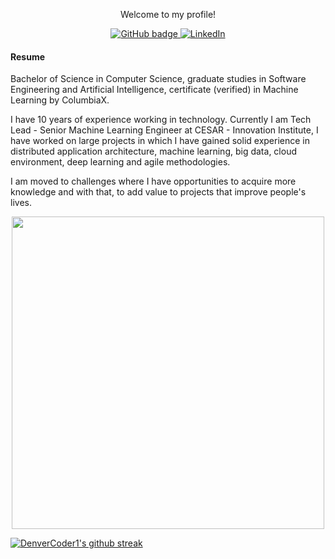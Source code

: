 <p align="center">Welcome to my profile!</p>

<p align="center">
  <a href="https://github.com/macio-matheus" target="_blank">
    <img src="https://img.shields.io/badge/-Github-000?style=for-the-badge&logo=Github&logoColor=white&link=https://github.com/macio-matheus" alt="GitHub badge" />
  </a>
  <a href="https://www.linkedin.com/in/macioarruda">
    <img src="https://img.shields.io/badge/-LinkedIn-blue?style=for-the-badge&logo=Linkedin&logoColor=white&link=https://www.linkedin.com/in/macioarruda/" alt="LinkedIn" />
  </a>
</p>

#### Resume

<p>Bachelor of Science in Computer Science, graduate studies in Software Engineering and Artificial Intelligence, certificate (verified) in Machine Learning by ColumbiaX.

I have 10 years of experience working in technology. Currently I am Tech Lead - Senior Machine Learning Engineer at CESAR - Innovation Institute, I have worked on large projects in which I have gained solid experience in distributed application architecture, machine learning, big data, cloud environment, deep learning and agile methodologies.

I am moved to challenges where I have opportunities to acquire more knowledge and with that, to add value to projects that improve people's lives. 
</p>

<div style="display:flex; flex-direction: row; align-items: center; justify-content: space-around">
  <img width="500px" align="center" alt="" src="https://github-readme-stats.vercel.app/api/top-langs/?username=macio-matheus&theme=blue-green" />
</div>


[![DenverCoder1's github streak](https://github-readme-streak-stats.herokuapp.com/?user=macio-matheus&theme=blue-green)](https://github.com/DenverCoder1/github-readme-streak-stats)

